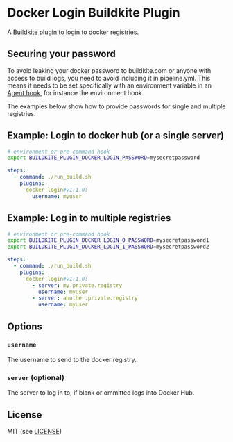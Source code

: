 # Docker Login Buildkite Plugin

A [Buildkite plugin](https://buildkite.com/docs/agent/v3/plugins) to login to docker registries.

## Securing your password

To avoid leaking your docker password to buildkite.com or anyone with access to build logs, you need to avoid including it in pipeline.yml. This means it needs to be set specifically with an environment variable in an [Agent hook](https://buildkite.com/docs/agent/hooks), for instance the environment hook.

The examples below show how to provide passwords for single and multiple registries.

## Example: Login to docker hub (or a single server)

```bash
# environment or pre-command hook
export BUILDKITE_PLUGIN_DOCKER_LOGIN_PASSWORD=mysecretpassword
```

```yml
steps:
  - command: ./run_build.sh
    plugins:
      docker-login#v1.1.0:
        username: myuser
```

## Example: Log in to multiple registries

```bash
# environment or pre-command hook
export BUILDKITE_PLUGIN_DOCKER_LOGIN_0_PASSWORD=mysecretpassword1
export BUILDKITE_PLUGIN_DOCKER_LOGIN_1_PASSWORD=mysecretpassword2
```

```yml
steps:
  - command: ./run_build.sh
    plugins:
      docker-login#v1.1.0:
        - server: my.private.registry
          username: myuser
        - server: another.private.registry
          username: myuser
```

## Options

### `username`

The username to send to the docker registry.

### `server` (optional)

The server to log in to, if blank or ommitted logs into Docker Hub.

## License

MIT (see [LICENSE](LICENSE))
